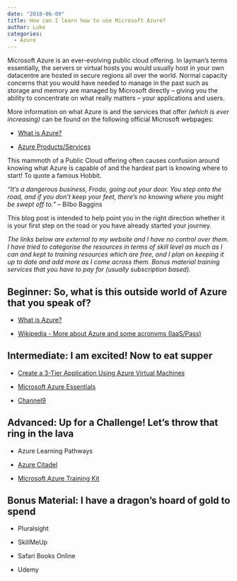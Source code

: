 ```yaml
---
date: "2018-06-09"
title: How can I learn how to use Microsoft Azure?
author: Luke
categories:
  - Azure
---
```


Microsoft Azure is an ever-evolving public cloud offering. In layman’s terms
essentially, the servers or virtual hosts you would usually host in your own
datacentre are hosted in secure regions all over the world. Normal capacity
concerns that you would have needed to manage in the past such as storage and
memory are managed by Microsoft directly – giving you the ability to concentrate
on what really matters – your applications and users.

More information on what Azure is and the services that offer *(which is ever
increasing)* can be found on the following official Microsoft webpages:

-   [What is Azure?](https://azure.microsoft.com/en-us/overview/what-is-azure/)

-   [Azure Products/Services](https://azure.microsoft.com/en-us/services/)

This mammoth of a Public Cloud offering often causes confusion around knowing
what Azure is capable of and the hardest part is knowing where to start! To
quote a famous Hobbit.

*“It’s a dangerous business, Frodo, going out your door. You step onto the road,
and if you don’t keep your feet, there’s no knowing where you might be swept off
to.”* – Bilbo Baggins

This blog post is intended to help point you in the right direction whether it
is your first step on the road or you have already started your journey.

*The links below are external to my website and I have no control over them. I
have tried to categorise the resources in terms of skill level as much as I can
and kept to training resources which are free, and I plan on keeping it up to
date and add more as I come across them. Bonus material training services that
you have to pay for (usually subscription based).*

Beginner: So, what is this outside world of Azure that you speak of?
--------------------------------------------------------------------

-   [What is Azure?](https://azure.microsoft.com/en-us/overview/what-is-azure/)

-   [Wikipedia - More about Azure and some acronyms
    (IaaS/Pass)](https://en.wikipedia.org/wiki/Microsoft_Azure)

Intermediate: I am excited! Now to eat supper
---------------------------------------------

-   [Create a 3-Tier Application Using Azure Virtual
    Machines](https://www.udemy.com/free-azure/)

-   [Microsoft Azure
    Essentials](https://www.microsoft.com/en-us/azureessentials)

-   [Channel9](https://channel9.msdn.com/Search?term=Azure#ch9Search&lang-en=en&pubDate=year)

Advanced: Up for a Challenge! Let’s throw that ring in the lava
---------------------------------------------------------------

-   Azure Learning Pathways

-   [Azure Citadel](https://azurecitadel.github.io/)

-   [Microsoft Azure Training
    Kit](https://github.com/Azure-Readiness/MicrosoftAzureTrainingKit/tree/master/Demos)

Bonus Material: I have a dragon’s hoard of gold to spend
--------------------------------------------------------

-   Pluralsight

-   SkillMeUp

-   Safari Books Online

-   Udemy
